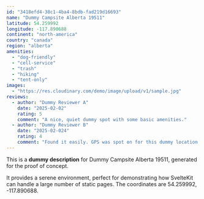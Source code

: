 ```yaml
---
id: "3418efd4-38c1-4ba4-8bdb-fad219d16693"
name: "Dummy Campsite Alberta 19511"
latitude: 54.259992
longitude: -117.890688
continent: "north-america"
country: "canada"
region: "alberta"
amenities:
  - "dog-friendly"
  - "cell-service"
  - "trash"
  - "hiking"
  - "tent-only"
images:
  - "https://res.cloudinary.com/demo/image/upload/v1/sample.jpg"
reviews:
  - author: "Dummy Reviewer A"
    date: "2025-02-02"
    rating: 5
    comment: "A nice, quiet dummy spot with some basic amenities."
  - author: "Dummy Reviewer B"
    date: "2025-02-024"
    rating: 4
    comment: "Found it easily. GPS was spot on for this dummy location."
---
```


This is a **dummy description** for Dummy Campsite Alberta 19511, generated for the proof of concept.

It provides a serene environment, perfect for demonstrating how SvelteKit can handle a large number of static pages. The coordinates are 54.259992, -117.890688.

